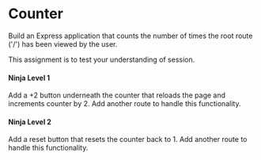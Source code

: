 # Counter

Build an Express application that counts the number of times the root route ('/') has been viewed by the user. 

This assignment is to test your understanding of session.

#### Ninja Level 1
Add a +2 button underneath the counter that reloads the page and increments counter by 2. Add another route to handle this functionality.

#### Ninja Level 2
Add a reset button that resets the counter back to 1. Add another route to handle this functionality.
